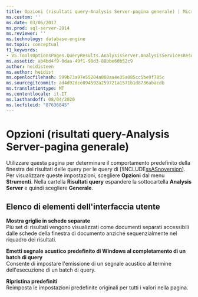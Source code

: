 ```yaml
---
title: Opzioni (risultati query-Analysis Server-pagina generale) | Microsoft Docs
ms.custom: ''
ms.date: 03/06/2017
ms.prod: sql-server-2014
ms.reviewer: ''
ms.technology: database-engine
ms.topic: conceptual
f1_keywords:
- VS.ToolsOptionsPages.QueryResults.AnalysisServer.AnalysisServicesResulstsGeneral
ms.assetid: ab4bd4f9-0daa-49f1-98d3-88bbe60b52c9
author: heidisteen
ms.author: heidist
ms.openlocfilehash: 599b73a97e55204a808aa4e35a085cc5be9f785c
ms.sourcegitcommit: ad4d92dce894592a259721a1571b1d8736abacdb
ms.translationtype: MT
ms.contentlocale: it-IT
ms.lasthandoff: 08/04/2020
ms.locfileid: "87636845"
---
```

# <a name="options-query-results-analysis-server-general-page"></a>Opzioni (risultati query-Analysis Server-pagina generale)
  Utilizzare questa pagina per determinare il comportamento predefinito della finestra dei risultati delle query per le query di [!INCLUDE[ssASnoversion](../includes/ssasnoversion-md.md)]. Per visualizzare queste impostazioni, scegliere **Opzioni** dal menu **Strumenti**. Nella cartella **Risultati query** espandere la sottocartella **Analysis Server** e quindi scegliere **Generale**.  
  
## <a name="ui-element-list"></a>Elenco di elementi dell'interfaccia utente  
 **Mostra griglie in schede separate**  
 Più set di risultati vengono visualizzati come documenti separati accessibili dalle schede della finestra di documento anziché sequenzialmente nel riquadro dei risultati.  
  
 **Emetti segnale acustico predefinito di Windows al completamento di un batch di query**  
 Consente di impostare l'emissione di un segnale acustico al termine dell'esecuzione di un batch di query.  
  
 **Ripristina predefiniti**  
 Reimposta le impostazioni predefinite originali per tutti i valori nella pagina.  
  
  
